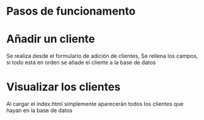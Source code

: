 # Pasos de funcionamento

# Añadir un cliente
Se realiza desde el formulario de adición de clientes,
Se rellena los campos, si todo está en orden se añade el cliente a la base de datos

# Visualizar los clientes
Al cargar el index.html simplemente aparecerán todos los clientes que hayan en la base de datos

